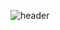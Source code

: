 ![header](https://capsule-render.vercel.app/api?type=soft&height=220&color=auto&text=Hello&reversal=false&textBg=false&fontSize=70&section=header&animation=twinkling&desc=Welcome%20Jobalchi's%20Github!!&descAlign=65&descAlignY=75&descSize=25)
